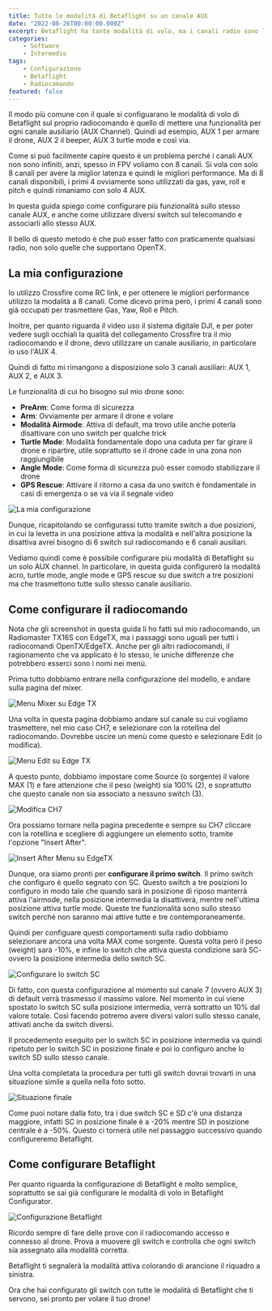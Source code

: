 ```yaml
---
title: Tutte le modalità di Betaflight su un canale AUX
date: "2022-08-26T00:00:00.000Z"
excerpt: Betaflight ha tante modalità di volo, ma i canali radio sono limitati, ecco la soluzione per configurare tutto sulla radio
categories:
    - Software
    - Intermedio
tags: 
    - Configurazione
    - Betaflight
    - Radiocomando
featured: false
---
```


Il modo più comune con il quale si configuarano le modalità di volo di Betaflight sul proprio radiocomando è quello di mettere una funzionalità per ogni canale ausiliario (AUX Channel). Quindi ad esempio, AUX 1 per armare il drone, AUX 2 il beeper, AUX 3 turtle mode e così via. 

Come si può facilmente capire questo è un problema perché i canali AUX non sono infiniti, anzi, spesso in FPV voliamo con 8 canali. Si vola con solo 8 canali per avere la miglior latenza e quindi le migliori performance. Ma di 8 canali disponibili, i primi 4 ovviamente sono utilizzati da gas, yaw, roll e pitch e quindi rimaniamo con solo 4 AUX.

In questa guida spiego come configurare più funzionalità sullo stesso canale AUX, e anche come utilizzare diversi switch sul telecomando e associarli allo stesso AUX.

Il bello di questo metodo è che può esser fatto con praticamente qualsiasi radio, non solo quelle che supportano OpenTX.


## La mia configurazione

Io utilizzo Crossfire come RC link, e per ottenere le migliori performance utilizzo la modalità a 8 canali. Come dicevo prima però, i primi 4 canali sono già occupati per trasmettere Gas, Yaw, Roll e Pitch. 

Inoltre, per quanto riguarda il video uso il sistema digitale DJI, e per poter vedere sugli occhiali la qualità del collegamento Crossfire tra il mio radiocomando e il drone, devo utilizzare un canale ausiliario, in particolare io uso l'AUX 4. 

Quindi di fatto mi rimangono a disposizione solo 3 canali ausiliari: AUX 1, AUX 2, e AUX 3.

Le funzionalità di cui ho bisogno sul mio drone sono:
- **PreArm**: Come forma di sicurezza
- **Arm**: Ovviamente per armare il drone e volare
- **Modalità Airmode**: Attiva di default, ma trovo utile anche poterla disattivare con uno switch per qualche trick
- **Turtle Mode**: Modalità fondamentale dopo una caduta per far girare il drone e ripartire, utile soprattutto se il drone cade in una zona non raggiungibile
- **Angle Mode**: Come forma di sicurezza può esser comodo stabilizzare il drone
- **GPS Rescue**: Attivare il ritorno a casa da uno switch è fondamentale in casi di emergenza o se va via il segnale video

![La mia configurazione](/assets/tutte-le-modalita-di-betaflight-su-un-canale-aux/la_mia_configurazione.png)

Dunque, ricapitolando se configurassi tutto tramite switch a due posizioni, in cui la levetta in una posizione attiva la modalità e nell'altra posizione la disattiva avrei bisogno di 6 switch sul radiocomando e 6 canali ausiliari.

Vediamo quindi come è possibile configurare più modalità di Betaflight su un solo AUX channel. In particolare, in questa guida configurerò la modalità acro, turtle mode, angle mode e GPS rescue su due switch a tre posizioni ma che trasmettono tutte sullo stesso canale ausiliario.

## Come configurare il radiocomando

Nota che gli screenshot in questa guida li ho fatti sul mio radiocomando, un Radiomaster TX16S con EdgeTX, ma i passaggi sono uguali per tutti i radiocomandi OpenTX/EdgeTX. Anche per gli altri radiocomandi, il ragionamento che va applicato è lo stesso, le uniche differenze che potrebbero esserci sono i nomi nei menù.

Prima tutto dobbiamo entrare nella configurazione del modello, e andare sulla pagina del mixer.

![Menu Mixer su Edge TX](/assets/tutte-le-modalita-di-betaflight-su-un-canale-aux/menu_mixer.jpg)

Una volta in questa pagina dobbiamo andare sul canale su cui vogliamo trasmettere, nel mio caso CH7, e selezionare con la rotellina del radiocomando. Dovrebbe uscire un menù come questo e selezionare Edit (o modifica).

![Menu Edit su Edge TX](/assets/tutte-le-modalita-di-betaflight-su-un-canale-aux/menu_edit.jpg)

A questo punto, dobbiamo impostare come Source (o sorgente) il valore MAX (1) e fare attenzione che il peso (weight) sia 100% (2), e soprattutto che questo canale non sia associato a nessuno switch (3).

![Modifica CH7](/assets/tutte-le-modalita-di-betaflight-su-un-canale-aux/primo_max.jpg)

Ora possiamo tornare nella pagina precedente e sempre su CH7 cliccare con la rotellina e scegliere di aggiungere un elemento sotto, tramite l'opzione "Insert After".

![Insert After Menu su EdgeTX](/assets/tutte-le-modalita-di-betaflight-su-un-canale-aux/insert_after.jpg)


Dunque, ora siamo pronti per **configurare il primo switch**. Il primo switch che configuro è quello segnato con SC. Questo switch a tre posizioni lo configuro in modo tale che quando sarà in posizione di riposo manterrà attiva l'airmode, nella posizione intermedia la disattiverà, mentre nell'ultima posizione attiva turtle mode. Queste tre funzionalità sono sullo stesso switch perché non saranno mai attive tutte e tre contemporaneamente.

Quindi per configuare questi comportamenti sulla radio dobbiamo selezionare ancora una volta MAX come sorgente. Questa volta però il peso (weight) sarà -10%, e infine lo switch che attiva questa condizione sarà SC- ovvero la posizione intermedia dello switch SC.

![Configurare lo switch SC](/assets/tutte-le-modalita-di-betaflight-su-un-canale-aux/secondo_max.jpg)

Di fatto, con questa configurazione al momento sul canale 7 (ovvero AUX 3) di default verrà trasmesso il massimo valore. Nel momento in cui viene spostato lo switch SC sulla posizione intermedia, verrà sottratto un 10% dal valore totale. Così facendo potremo avere diversi valori sullo stesso canale, attivati anche da switch diversi.

Il procedemento eseguito per lo switch SC in posizione intermedia va quindi ripetuto per lo switch SC in posizione finale e poi io configuro anche lo switch SD sullo stesso canale. 

Una volta completata la procedura per tutti gli switch dovrai trovarti in una situazione simile a quella nella foto sotto.

![Situazione finale](/assets/tutte-le-modalita-di-betaflight-su-un-canale-aux/finale.jpg)

Come puoi notare dalla foto, tra i due switch SC e SD c'è una distanza maggiore, infatti SC in posizione finale è a -20% mentre SD in posizione centrale è a -50%. Questo ci tornerà utile nel passaggio successivo quando configureremo Betaflight.

## Come configurare Betaflight

Per quanto riguarda la configurazione di Betaflight è molto semplice, soprattutto se sai già configurare le modalità di volo in Betaflight Configurator.

![Configurazione Betaflight](/assets/tutte-le-modalita-di-betaflight-su-un-canale-aux/bf.png)

Ricordo sempre di fare delle prove con il radiocomando accesso e connesso al drone. Prova a muovere gli switch e controlla che ogni switch sia assegnato alla modalità corretta.

Betaflight ti segnalerà la modalità attiva colorando di arancione il riquadro a sinistra.

Ora che hai configurato gli switch con tutte le modalità di Betaflight che ti servono, sei pronto per volare il tuo drone!
